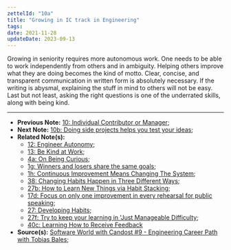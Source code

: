 ```yaml
---
zettelId: "10a"
title: "Growing in IC track in Engineering"
tags:
date: 2021-11-28
updateDate: 2023-09-13
---
```


Growing in seniority requires more autonomous work. One needs to be able to work independently from others and in ambiguity. Helping others improve what they are doing becomes the kind of motto. Clear, concise, and transparent communication in written form is absolutely necessary. If the writing is abysmal, explaining the stuff in mind to others will not be easy. Last but not least, asking the right questions is one of the underrated skills, along with being kind.

---

- **Previous Note:** [10: Individual Contributor or Manager](/notes/10/);
- **Next Note:** [10b: Doing side projects helps you test your ideas](/notes/10b/);
- **Related Note(s):**
  - [12: Engineer Autonomy](/notes/12/);
  - [13: Be Kind at Work](/notes/13/);
  - [4a: On Being Curious](/notes/4a/);
  - [1g: Winners and losers share the same goals](/notes/1g/);
  - [1h: Continuous Improvement Means Changing The System](/notes/1h/);
  - [38: Changing Habits Happen in Three Different Ways](/notes/38/);
  - [27b: How to Learn New Things via Habit Stacking](/notes/27b/);
  - [17d: Focus on only one improvement in every rehearsal for public speaking](/notes/17d/);
  - [27: Developing Habits](/notes/27/);
  - [27f: Try to keep your learning in 'Just Manageable Difficulty](/notes/27f/);
  - [40c: Learning How to Receive Feedback](/notes/40c/)
- **Source(s):** [Software World with Candost #9 - Engineering Career Path with Tobias Bales](https://mediations.candost.blog/p/9-engineering-career-path);
